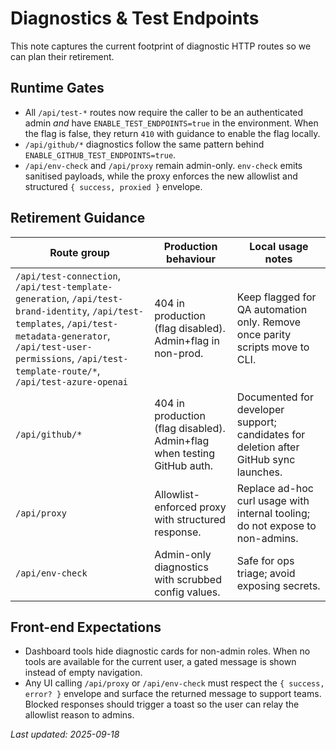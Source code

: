 # Diagnostics & Test Endpoints

This note captures the current footprint of diagnostic HTTP routes so we can plan their retirement.

## Runtime Gates

- All `/api/test-*` routes now require the caller to be an authenticated admin _and_ have `ENABLE_TEST_ENDPOINTS=true` in the environment. When the flag is false, they return `410` with guidance to enable the flag locally.
- `/api/github/*` diagnostics follow the same pattern behind `ENABLE_GITHUB_TEST_ENDPOINTS=true`.
- `/api/env-check` and `/api/proxy` remain admin-only. `env-check` emits sanitised payloads, while the proxy enforces the new allowlist and structured `{ success, proxied }` envelope.

## Retirement Guidance

| Route group | Production behaviour | Local usage notes |
|-------------|----------------------|-------------------|
| `/api/test-connection`, `/api/test-template-generation`, `/api/test-brand-identity`, `/api/test-templates`, `/api/test-metadata-generator`, `/api/test-user-permissions`, `/api/test-template-route/*`, `/api/test-azure-openai` | 404 in production (flag disabled). Admin+flag in non-prod. | Keep flagged for QA automation only. Remove once parity scripts move to CLI. |
| `/api/github/*` | 404 in production (flag disabled). Admin+flag when testing GitHub auth. | Documented for developer support; candidates for deletion after GitHub sync launches. |
| `/api/proxy` | Allowlist-enforced proxy with structured response. | Replace ad-hoc curl usage with internal tooling; do not expose to non-admins. |
| `/api/env-check` | Admin-only diagnostics with scrubbed config values. | Safe for ops triage; avoid exposing secrets. |

## Front-end Expectations

- Dashboard tools hide diagnostic cards for non-admin roles. When no tools are available for the current user, a gated message is shown instead of empty navigation.
- Any UI calling `/api/proxy` or `/api/env-check` must respect the `{ success, error? }` envelope and surface the returned message to support teams. Blocked responses should trigger a toast so the user can relay the allowlist reason to admins.

_Last updated: 2025-09-18_
